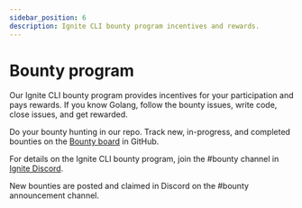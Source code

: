 ```yaml
---
sidebar_position: 6
description: Ignite CLI bounty program incentives and rewards. 
---
```


# Bounty program

Our Ignite CLI bounty program provides incentives for your participation and pays rewards. If you know Golang, follow the bounty issues, write code, close issues, and get rewarded.

Do your bounty hunting in our repo. Track new, in-progress, and completed bounties on the [Bounty board](https://github.com/ignite-hq/cli/projects/5) in GitHub.

For details on the Ignite CLI bounty program, join the #bounty channel in [Ignite Discord](https://discord.com/invite/ignite). 

New bounties are posted and claimed in Discord on the #bounty announcement channel.
